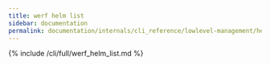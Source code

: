```yaml
---
title: werf helm list
sidebar: documentation
permalink: documentation/internals/cli_reference/lowlevel-management/helm/list.html
---
```


{% include /cli/full/werf_helm_list.md %}
